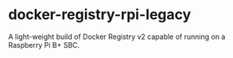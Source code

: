 # docker-registry-rpi-legacy

A light-weight build of Docker Registry v2 capable of running on a Raspberry Pi B+ SBC.
